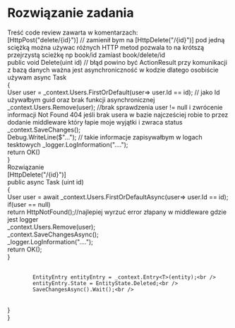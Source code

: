 # Rozwiązanie zadania
Treść code review zawarta w komentarzach:<br />
[HttpPost("delete/{id}")] // zamienił bym na [HttpDelete("/{id}")] pod jedną sciężką można używac różnych HTTP metod pozwala to na krótszą przejrzystą scieżkę np book/id zamiast book/delete/id<br />
public void Delete(uint id) // błąd powino być ActionResult przy komunikacji z bazą danych ważna jest asynchroniczność w kodzie dlatego osobiście używam async Task<ActionResult><br />
{<br />
  User user = _context.Users.FirstOrDefault(user=> user.Id == id); // jako Id używałbym guid oraz brak funkcji asynchronicznej<br />
  _context.Users.Remove(user); //brak sprawdzenia  user != null i zwrócenie informacji Not Found 404 jeśli brak usera w bazie najcześciej robie to przez dodanie middleware który łapie moje wyjątki i zwraca status<br />
  _context.SaveChanges();<br />
  Debug.WriteLine($"..."); // takie informacje zapisywałbym w logach tesktowych   _logger.LogInformation("....");<br />
  return OK()<br />
}<br />
Rozwiązanie <br />
[HttpDelete("/{id}")]<br />
public async Task<ActionResult> (uint id)<br />
{<br />
  User user = await _context.Users.FirstOrDefaultAsync(user=> user.Id == id);<br />
  if(user == null)<br />
    return HttpNotFound();//najlepiej wyrzuć error złapany w middleware gdzie jest logger<br />
  _context.Users.Remove(user);<br />
  _context.SaveChangesAsync();<br />
  _logger.LogInformation("....");<br />
  return OK();<br />
} </br>
<br />

            EntityEntry entityEntry = _context.Entry<T>(entity);<br />
            entityEntry.State = EntityState.Deleted;<br />
            SaveChangesAsync().Wait();<br />
<br />
        }<br />
}<br />
